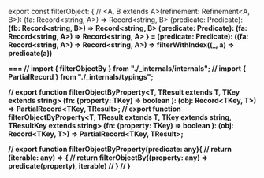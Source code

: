  export const filterObject: {
  // <A, B extends A>(refinement: Refinement<A, B>): (fa: Record<string, A>) => Record<string, B>
  <A>(predicate: Predicate<A>): <B extends A>(fb: Record<string, B>) => Record<string, B>
  <A>(predicate: Predicate<A>): (fa: Record<string, A>) => Record<string, A>
} = <A>(predicate: Predicate<A>): ((fa: Record<string, A>) => Record<string, A>) =>
filterWithIndex((_, a) => predicate(a))

===
// import { filterObjectBy } from "./_internals/internals";
// import { PartialRecord } from "./_internals/typings";

// export function filterObjectByProperty<T, TResult extends T, TKey extends string> (fn: (property: TKey) => boolean ): (obj: Record<TKey, T>) => PartialRecord<TKey, TResult>;
// export function filterObjectByProperty<T, TResult extends T, TKey extends string, TResultKey extends string> (fn: (property: TKey) => boolean ): (obj: Record<TKey, T>) => PartialRecord<TKey, TResult>;

// export function filterObjectByProperty(predicate: any){
//   return (iterable: any) => {
//     return filterObjectBy((property: any) => predicate(property), iterable)
//   }
// }
